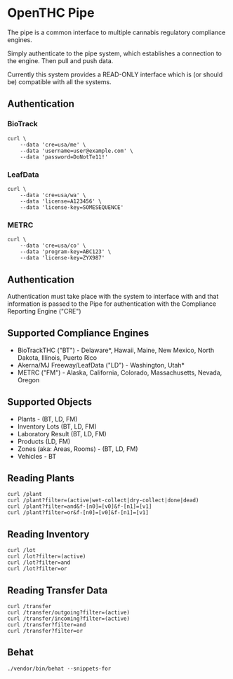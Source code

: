 # OpenTHC Pipe

The pipe is a common interface to multiple cannabis regulatory compliance engines.

Simply authenticate to the pipe system, which establishes a connection to the engine.
Then pull and push data.

Currently this system provides a READ-ONLY interface which is (or should be) compatible with all the systems.

## Authentication

### BioTrack

	curl \
		--data 'cre=usa/me' \
		--data 'username=user@example.com' \
		--data 'password=DoNotTe11!'


### LeafData

	curl \
		--data 'cre=usa/wa' \
		--data 'license=A123456' \
		--data 'license-key=SOMESEQUENCE'


### METRC

	curl \
		--data 'cre=usa/co' \
		--data 'program-key=ABC123' \
		--data 'license-key=ZYX987'


## Authentication

Authentication must take place with the system to interface with and that information is passed to the Pipe for authentication with the Compliance Reporting Engine ("CRE")


## Supported Compliance Engines

 * BioTrackTHC ("BT") - Delaware*, Hawaii, Maine, New Mexico, North Dakota, Illinois, Puerto Rico
 * Akerna/MJ Freeway/LeafData ("LD") - Washington, Utah*
 * METRC ("FM") - Alaska, California, Colorado, Massachusetts, Nevada, Oregon


## Supported Objects

 * Plants - (BT, LD, FM)
 * Inventory Lots (BT, LD, FM)
 * Laboratory Result (BT, LD, FM)
 * Products (LD, FM)
 * Zones (aka: Areas, Rooms) - (BT, LD, FM)
 * Vehicles - BT


## Reading Plants

	curl /plant
	curl /plant?filter=(active|wet-collect|dry-collect|done|dead)
	curl /plant?filter=and&f-[n0]=[v0]&f-[n1]=[v1]
	curl /plant?filter=or&f-[n0]=[v0]&f-[n1]=[v1]


## Reading Inventory

	curl /lot
	curl /lot?filter=(active)
	curl /lot?filter=and
	curl /lot?filter=or


## Reading Transfer Data

	curl /transfer
	curl /transfer/outgoing?filter=(active)
	curl /transfer/incoming?filter=(active)
	curl /transfer?filter=and
	curl /transfer?filter=or


## Behat

	./vendor/bin/behat --snippets-for
